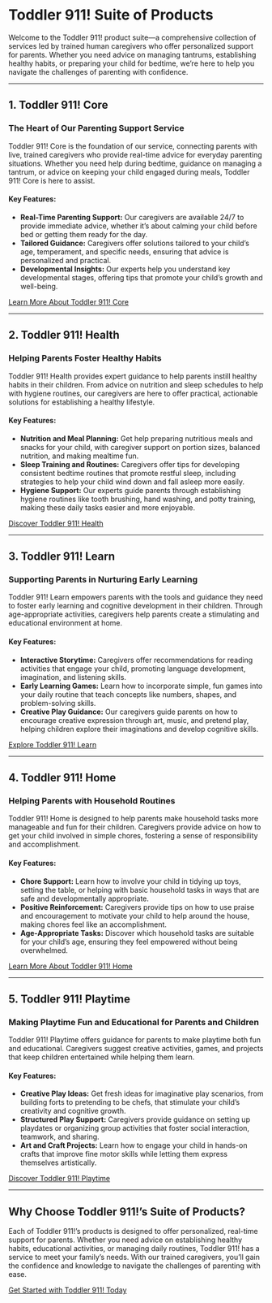 
# Toddler 911! Suite of Products

Welcome to the Toddler 911! product suite—a comprehensive collection of services led by trained human caregivers who offer personalized support for parents. Whether you need advice on managing tantrums, establishing healthy habits, or preparing your child for bedtime, we’re here to help you navigate the challenges of parenting with confidence.

---

## 1. **Toddler 911! Core**

### The Heart of Our Parenting Support Service

Toddler 911! Core is the foundation of our service, connecting parents with live, trained caregivers who provide real-time advice for everyday parenting situations. Whether you need help during bedtime, guidance on managing a tantrum, or advice on keeping your child engaged during meals, Toddler 911! Core is here to assist.

#### Key Features:
- **Real-Time Parenting Support:** Our caregivers are available 24/7 to provide immediate advice, whether it’s about calming your child before bed or getting them ready for the day.
- **Tailored Guidance:** Caregivers offer solutions tailored to your child’s age, temperament, and specific needs, ensuring that advice is personalized and practical.
- **Developmental Insights:** Our experts help you understand key developmental stages, offering tips that promote your child’s growth and well-being.

[Learn More About Toddler 911! Core](#)

---

## 2. **Toddler 911! Health**

### Helping Parents Foster Healthy Habits

Toddler 911! Health provides expert guidance to help parents instill healthy habits in their children. From advice on nutrition and sleep schedules to help with hygiene routines, our caregivers are here to offer practical, actionable solutions for establishing a healthy lifestyle.

#### Key Features:
- **Nutrition and Meal Planning:** Get help preparing nutritious meals and snacks for your child, with caregiver support on portion sizes, balanced nutrition, and making mealtime fun.
- **Sleep Training and Routines:** Caregivers offer tips for developing consistent bedtime routines that promote restful sleep, including strategies to help your child wind down and fall asleep more easily.
- **Hygiene Support:** Our experts guide parents through establishing hygiene routines like tooth brushing, hand washing, and potty training, making these daily tasks easier and more enjoyable.

[Discover Toddler 911! Health](#)

---

## 3. **Toddler 911! Learn**

### Supporting Parents in Nurturing Early Learning

Toddler 911! Learn empowers parents with the tools and guidance they need to foster early learning and cognitive development in their children. Through age-appropriate activities, caregivers help parents create a stimulating and educational environment at home.

#### Key Features:
- **Interactive Storytime:** Caregivers offer recommendations for reading activities that engage your child, promoting language development, imagination, and listening skills.
- **Early Learning Games:** Learn how to incorporate simple, fun games into your daily routine that teach concepts like numbers, shapes, and problem-solving skills.
- **Creative Play Guidance:** Our caregivers guide parents on how to encourage creative expression through art, music, and pretend play, helping children explore their imaginations and develop cognitive skills.

[Explore Toddler 911! Learn](#)

---

## 4. **Toddler 911! Home**

### Helping Parents with Household Routines

Toddler 911! Home is designed to help parents make household tasks more manageable and fun for their children. Caregivers provide advice on how to get your child involved in simple chores, fostering a sense of responsibility and accomplishment.

#### Key Features:
- **Chore Support:** Learn how to involve your child in tidying up toys, setting the table, or helping with basic household tasks in ways that are safe and developmentally appropriate.
- **Positive Reinforcement:** Caregivers provide tips on how to use praise and encouragement to motivate your child to help around the house, making chores feel like an accomplishment.
- **Age-Appropriate Tasks:** Discover which household tasks are suitable for your child’s age, ensuring they feel empowered without being overwhelmed.

[Learn More About Toddler 911! Home](#)

---

## 5. **Toddler 911! Playtime**

### Making Playtime Fun and Educational for Parents and Children

Toddler 911! Playtime offers guidance for parents to make playtime both fun and educational. Caregivers suggest creative activities, games, and projects that keep children entertained while helping them learn.

#### Key Features:
- **Creative Play Ideas:** Get fresh ideas for imaginative play scenarios, from building forts to pretending to be chefs, that stimulate your child’s creativity and cognitive growth.
- **Structured Play Support:** Caregivers provide guidance on setting up playdates or organizing group activities that foster social interaction, teamwork, and sharing.
- **Art and Craft Projects:** Learn how to engage your child in hands-on crafts that improve fine motor skills while letting them express themselves artistically.

[Discover Toddler 911! Playtime](#)

---

## Why Choose Toddler 911!’s Suite of Products?

Each of Toddler 911!’s products is designed to offer personalized, real-time support for parents. Whether you need advice on establishing healthy habits, educational activities, or managing daily routines, Toddler 911! has a service to meet your family’s needs. With our trained caregivers, you’ll gain the confidence and knowledge to navigate the challenges of parenting with ease.

[Get Started with Toddler 911! Today](#)
